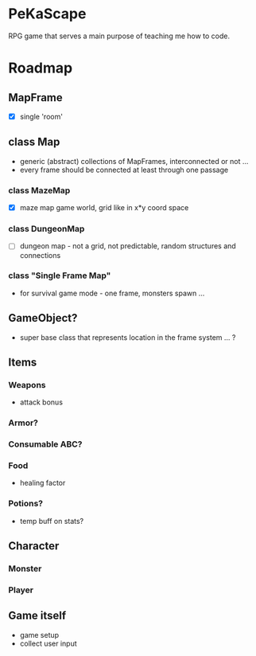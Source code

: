 # PeKaScape
RPG game that serves a main purpose of teaching me how to code.


# Roadmap

## MapFrame
- [x] single 'room'

## class Map
- generic (abstract) collections of MapFrames, interconnected or not ... 
- every frame should be connected at least through one passage

### class MazeMap 
- [x] maze map game world, grid like in x*y coord space

### class DungeonMap
- [ ] dungeon map - not a grid, not predictable, random structures and connections 

### class "Single Frame Map"
- for survival game mode - one frame, monsters spawn ... 

## GameObject?
- super base class that represents location in the frame system ... ?


## Items

### Weapons
- attack bonus

### Armor? 


### Consumable ABC? 

### Food
- healing factor

### Potions? 
- temp buff on stats?


## Character

### Monster

### Player

## Game itself 
- game setup
- collect user input
